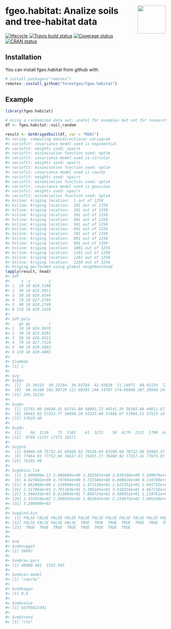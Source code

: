 
<!-- README.md is generated from README.Rmd. Please edit that file -->

# <img src="https://i.imgur.com/m8FNhQR.png" align="right" height=88 /> fgeo.habitat: Analize soils and tree-habitat data

[![lifecycle](https://img.shields.io/badge/lifecycle-experimental-orange.svg)](https://www.tidyverse.org/lifecycle/#experimental)
[![Travis build
status](https://travis-ci.org/forestgeo/fgeo.habitat.svg?branch=master)](https://travis-ci.org/forestgeo/fgeo.habitat)
[![Coverage
status](https://coveralls.io/repos/github/forestgeo/fgeo.habitat/badge.svg)](https://coveralls.io/r/forestgeo/fgeo.habitat?branch=master)
[![CRAN
status](http://www.r-pkg.org/badges/version/fgeo.habitat)](https://cran.r-project.org/package=fgeo.habitat)

## Installation

You can install fgeo.habitat from github with:

``` r
# install.packages("remotes")
remotes::install_github("forestgeo/fgeo.habitat")
```

## Example

``` r
library(fgeo.habitat)

# Using a randomized data set; useful for examples but not for research.
df <- fgeo.habitat::soil_random

result <- GetKrigedSoil(df, var = "M3Al")
#> variog: computing omnidirectional variogram
#> variofit: covariance model used is exponential 
#> variofit: weights used: npairs 
#> variofit: minimisation function used: optim 
#> variofit: covariance model used is circular 
#> variofit: weights used: npairs 
#> variofit: minimisation function used: optim 
#> variofit: covariance model used is cauchy 
#> variofit: weights used: npairs 
#> variofit: minimisation function used: optim 
#> variofit: covariance model used is gaussian 
#> variofit: weights used: npairs 
#> variofit: minimisation function used: optim 
#> ksline: kriging location:  1 out of 1250 
#> ksline: kriging location:  101 out of 1250 
#> ksline: kriging location:  201 out of 1250 
#> ksline: kriging location:  301 out of 1250 
#> ksline: kriging location:  401 out of 1250 
#> ksline: kriging location:  501 out of 1250 
#> ksline: kriging location:  601 out of 1250 
#> ksline: kriging location:  701 out of 1250 
#> ksline: kriging location:  801 out of 1250 
#> ksline: kriging location:  901 out of 1250 
#> ksline: kriging location:  1001 out of 1250 
#> ksline: kriging location:  1101 out of 1250 
#> ksline: kriging location:  1201 out of 1250 
#> ksline: kriging location:  1250 out of 1250 
#> Kriging performed using global neighbourhood
lapply(result, head)
#> $df
#>     x  y        z
#> 1  10 10 824.5186
#> 2  30 10 825.5012
#> 3  50 10 826.4549
#> 4  70 10 827.3795
#> 5  90 10 828.2749
#> 6 110 10 829.1410
#> 
#> $df.poly
#>    gx gy        z
#> 1  10 10 824.9970
#> 2  30 10 825.9262
#> 3  50 10 826.8312
#> 4  70 10 827.7119
#> 5  90 10 828.5683
#> 6 110 10 829.4005
#> 
#> $lambda
#> [1] 1
#> 
#> $vg
#> $vg$u
#>  [1]  25.39513  30.25204  36.03784  42.93020  51.14075  60.92159  72.57304
#>  [8]  86.45288 102.98729 122.68395 146.14767 174.09890 207.39590 247.06106
#> [15] 294.31232
#> 
#> $vg$v
#>  [1] 52791.00 54636.41 65741.80 58003.72 49141.59 58165.96 40611.67
#>  [8] 56683.03 57253.77 56038.20 55323.08 57468.67 57094.51 57525.14
#> [15] 57029.48
#> 
#> $vg$n
#>  [1]    66  1110    73  1101    61  3215    56  4179  2115  5790  6424
#> [12]  8768 11157 17373 16571
#> 
#> $vg$sd
#>  [1] 64846.88 75752.81 89508.82 79156.84 63290.60 78722.09 56903.37
#>  [8] 77464.93 77752.94 76617.91 76455.77 76468.92 77257.41 77679.91
#> [15] 76192.99
#> 
#> $vg$bins.lim
#>  [1] 1.000000e-12 2.000000e+00 2.382507e+00 2.838169e+00 3.380978e+00
#>  [6] 4.027602e+00 4.797894e+00 5.715508e+00 6.808618e+00 8.110789e+00
#> [11] 9.662004e+00 1.150990e+01 1.371120e+01 1.633351e+01 1.945735e+01
#> [16] 2.317864e+01 2.761163e+01 3.289245e+01 3.918324e+01 4.667716e+01
#> [21] 5.560433e+01 6.623884e+01 7.890724e+01 9.399852e+01 1.119761e+02
#> [26] 1.333918e+02 1.589035e+02 1.892943e+02 2.254975e+02 2.686246e+02
#> [31] 3.200000e+02
#> 
#> $vg$ind.bin
#>  [1] FALSE FALSE FALSE FALSE FALSE FALSE FALSE FALSE FALSE FALSE FALSE
#> [12] FALSE FALSE FALSE FALSE  TRUE  TRUE  TRUE  TRUE  TRUE  TRUE  TRUE
#> [23]  TRUE  TRUE  TRUE  TRUE  TRUE  TRUE  TRUE  TRUE
#> 
#> 
#> $vm
#> $vm$nugget
#> [1] 56607
#> 
#> $vm$cov.pars
#> [1] 40008.481  1532.595
#> 
#> $vm$cov.model
#> [1] "cauchy"
#> 
#> $vm$kappa
#> [1] 0.5
#> 
#> $vm$value
#> [1] 63795822341
#> 
#> $vm$trend
#> [1] "cte"
```
